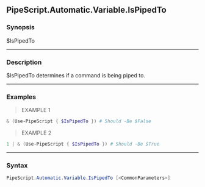 PipeScript.Automatic.Variable.IsPipedTo
---------------------------------------

### Synopsis
$IsPipedTo

---

### Description

$IsPipedTo determines if a command is being piped to.

---

### Examples
> EXAMPLE 1

```PowerShell
& (Use-PipeScript { $IsPipedTo }) # Should -Be $False
```
> EXAMPLE 2

```PowerShell
1 | & (Use-PipeScript { $IsPipedTo }) # Should -Be $True
```

---

### Syntax
```PowerShell
PipeScript.Automatic.Variable.IsPipedTo [<CommonParameters>]
```

